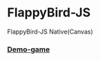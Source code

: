 # FlappyBird-JS
FlappyBird-JS Native(Canvas)
### [Demo-game](https://alexpankov87.github.io/FlappyBird-JS/)
